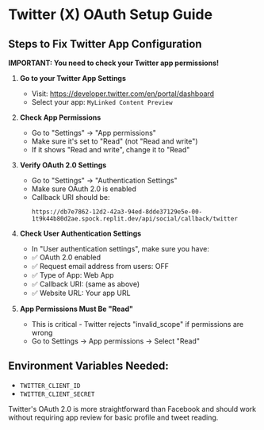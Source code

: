 # Twitter (X) OAuth Setup Guide

## Steps to Fix Twitter App Configuration

**IMPORTANT: You need to check your Twitter app permissions!**

1. **Go to your Twitter App Settings**
   - Visit: https://developer.twitter.com/en/portal/dashboard
   - Select your app: `MyLinked Content Preview`

2. **Check App Permissions**
   - Go to "Settings" → "App permissions"
   - Make sure it's set to "Read" (not "Read and write")
   - If it shows "Read and write", change it to "Read"

3. **Verify OAuth 2.0 Settings**
   - Go to "Settings" → "Authentication Settings"
   - Make sure OAuth 2.0 is enabled
   - Callback URI should be:
     ```
     https://db7e7862-12d2-42a3-94ed-8dde37129e5e-00-1t9k44b80d2ae.spock.replit.dev/api/social/callback/twitter
     ```

4. **Check User Authentication Settings**
   - In "User authentication settings", make sure you have:
   - ✅ OAuth 2.0 enabled
   - ✅ Request email address from users: OFF
   - ✅ Type of App: Web App
   - ✅ Callback URI: (same as above)
   - ✅ Website URL: Your app URL

5. **App Permissions Must Be "Read"**
   - This is critical - Twitter rejects "invalid_scope" if permissions are wrong
   - Go to Settings → App permissions → Select "Read"

## Environment Variables Needed:
- `TWITTER_CLIENT_ID`
- `TWITTER_CLIENT_SECRET`

Twitter's OAuth 2.0 is more straightforward than Facebook and should work without requiring app review for basic profile and tweet reading.